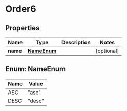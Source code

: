 

# Order6

## Properties

Name | Type | Description | Notes
------------ | ------------- | ------------- | -------------
**name** | [**NameEnum**](#NameEnum) |  |  [optional]



## Enum: NameEnum

Name | Value
---- | -----
ASC | &quot;asc&quot;
DESC | &quot;desc&quot;



